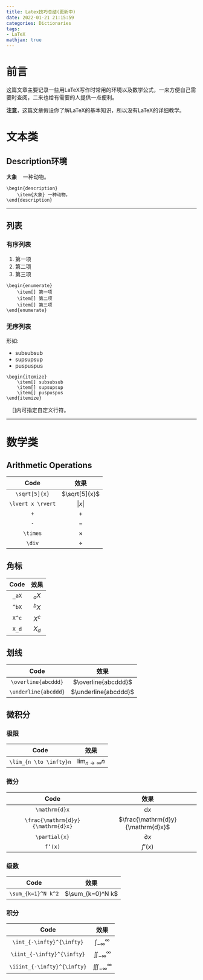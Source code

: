 ```yaml
---
title: Latex技巧总结(更新中)
date: 2022-01-21 21:15:59
categories: Dictionaries
tags:
- LaTeX
mathjax: true
---
```


# 前言
这篇文章主要记录一些用LaTeX写作时常用的环境以及数学公式，一来方便自己需要时查阅，二来也给有需要的人提供一点便利。

**注意**，这篇文章假设你了解LaTeX的基本知识，所以没有LaTeX的详细教学。
<!--more-->

# 文本类

## Description环境

**大象**&nbsp;&nbsp;&nbsp;&nbsp;一种动物。</br>

```
\begin{description}
	\item{大象} 一种动物。
\end{description}
```

---

## 列表

### 有序列表

1. 第一项
2. 第二项
3. 第三项

```
\begin{enumerate}
	\item[] 第一项
	\item[] 第二项
	\item[] 第三项
\end{enumerate}
```

### 无序列表
形如:</br>

* subsubsub
* supsupsup
* puspuspus

```
\begin{itemize}
	\item[] subsubsub
	\item[] supsupsup
	\item[] puspuspus
\end{itemize}
```
&nbsp;&nbsp;&nbsp;&nbsp;[]内可指定自定义行符。

---

# 数学类

## Arithmetic Operations

| Code | 效果 |
| :----: | :----: |
| `\sqrt[5]{x}` | $\sqrt[5]{x}$ |
| `\lvert x \rvert` | $\lvert x \rvert$ |
| `+` | $+$ |
| `-` | $-$ |
| `\times` | $\times$ |
| `\div` | $\div$ |

## 角标

| Code | 效果 |
| :----: | :----: |
| `_aX` | $_aX$ |
| `^bX` | $^bX$ |
| `X^c` | $X^c$ |
| `X_d` | $X_d$ |

## 划线

| Code | 效果 |
| :----: | :----: |
| `\overline{abcddd}` | $\overline{abcddd}$ |
| `\underline{abcddd}` | $\underline{abcddd}$ |


## 微积分

### 极限

| Code | 效果 |
| :----: | :----: |
| `\lim_{n \to \infty}n` | $\lim_{n \to \infty}n$ |

### 微分

| Code | 效果 |
| :----: | :----: |
| `\mathrm{d}x` | $\mathrm{d}x$ |
| `\frac{\mathrm{d}y}{\mathrm{d}x}` | $\frac{\mathrm{d}y}{\mathrm{d}x}$ |
| `\partial{x}` | $\partial{x}$ |
| `f‘(x)` | $f’(x)$ |

### 级数

| Code | 效果 |
| :----: | :----: |
| `\sum_{k=1}^N k^2` | $\sum_{k=0}^N k$ |


### 积分

| Code | 效果 |
| :----: | :----: |
| `\int_{-\infty}^{\infty}` | $\int_{-\infty}^{\infty}$ |
| `\iint_{-\infty}^{\infty}` | $\iint_{-\infty}^{\infty}$ |
| `\iiint_{-\infty}^{\infty}` | $\iiint_{-\infty}^{\infty}$ |



































